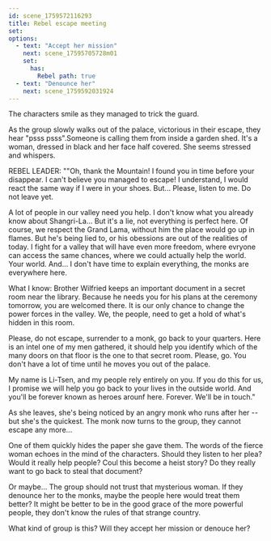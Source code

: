 ```yaml
---
id: scene_1759572116293
title: Rebel escape meeting
set:
options:
  - text: "Accept her mission"
    next: scene_17595705728m01
    set:
      has:
        Rebel path: true
  - text: "Denounce her"
    next: scene_1759592031924
---
```


The characters smile as they managed to trick the guard. 

As the group slowly walks out of the palace, victorious in their escape, they hear "psss psss".Someone is calling them from inside a garden shed. It's a woman, dressed in black and her face half covered. She seems stressed and whispers.

REBEL LEADER: ""Oh, thank the Mountain! I found you in time before your disappear. I can't believe you managed to escape! I understand, I would react the same way if I were in your shoes. But... Please, listen to me. Do not leave yet.

A lot of people in our valley need you help. I don't know what you already know about Shangri-La... But it's a lie, not everything is perfect here. Of course, we respect the Grand Lama, without him the place would go up in flames. But he's being lied to, or his obessions are out of the realities of today. I fight for a valley that will have even more freedom, where evryone can access the same chances, where we could actually help the world. Your world. And... I don't have time to explain everything, the monks are everywhere here.

What I know: Brother Wilfried keeps an important document in a secret room near the library. Because he needs you for his plans at the ceremony tomorrow, you are welcomed there. It is our only chance to change the power forces in the valley. We, the people, need to get a hold of what's hidden in this room.

Please, do not escape, surrender to a monk, go back to your quarters. Here is an intel one of my men gathered, it should help you identify which of the many doors on that floor is the one to that secret room. Please, go. You don't have a lot of time until he moves you out of the palace.

My name is Li-Tsen, and my people rely entirely on you. If you do this for us, I promise we will help you go back to your lives in the outside world. And you'll be forever known as heroes arounf here. Forever. We'll be in touch."

As she leaves, she's being noticed by an angry monk who runs after her -- but she's the quickest. The monk now turns to the group, they cannot escape any more...

One of them quickly hides the paper she gave them. The words of the fierce woman echoes in the mind of the characters. Should they listen to her plea? Would it really help people? Coul this become a heist story? Do they really want to go back to steal that document? 

Or maybe... The group should not trust that mysterious woman. If they denounce her to the monks, maybe the people here would treat them better? It might be better to be in the good grace of the more powerful people, they don't know the rules of that strange country.

What kind of group is this? Will they accept her mission or denouce her?